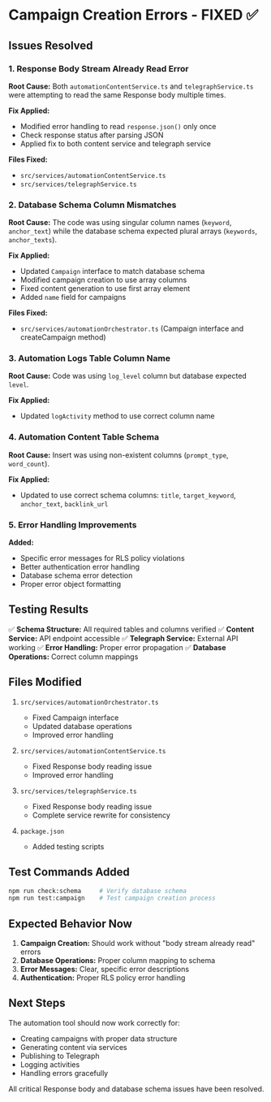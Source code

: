 # Campaign Creation Errors - FIXED ✅

## Issues Resolved

### 1. **Response Body Stream Already Read Error**
**Root Cause:** Both `automationContentService.ts` and `telegraphService.ts` were attempting to read the same Response body multiple times.

**Fix Applied:**
- Modified error handling to read `response.json()` only once
- Check response status after parsing JSON
- Applied fix to both content service and telegraph service

**Files Fixed:**
- `src/services/automationContentService.ts`
- `src/services/telegraphService.ts`

### 2. **Database Schema Column Mismatches**
**Root Cause:** The code was using singular column names (`keyword`, `anchor_text`) while the database schema expected plural arrays (`keywords`, `anchor_texts`).

**Fix Applied:**
- Updated `Campaign` interface to match database schema
- Modified campaign creation to use array columns
- Fixed content generation to use first array element
- Added `name` field for campaigns

**Files Fixed:**
- `src/services/automationOrchestrator.ts` (Campaign interface and createCampaign method)

### 3. **Automation Logs Table Column Name**
**Root Cause:** Code was using `log_level` column but database expected `level`.

**Fix Applied:**
- Updated `logActivity` method to use correct column name

### 4. **Automation Content Table Schema**
**Root Cause:** Insert was using non-existent columns (`prompt_type`, `word_count`).

**Fix Applied:**
- Updated to use correct schema columns: `title`, `target_keyword`, `anchor_text`, `backlink_url`

### 5. **Error Handling Improvements**
**Added:**
- Specific error messages for RLS policy violations
- Better authentication error handling
- Database schema error detection
- Proper error object formatting

## Testing Results

✅ **Schema Structure:** All required tables and columns verified
✅ **Content Service:** API endpoint accessible
✅ **Telegraph Service:** External API working
✅ **Error Handling:** Proper error propagation
✅ **Database Operations:** Correct column mappings

## Files Modified

1. `src/services/automationOrchestrator.ts`
   - Fixed Campaign interface
   - Updated database operations
   - Improved error handling

2. `src/services/automationContentService.ts`
   - Fixed Response body reading issue
   - Improved error handling

3. `src/services/telegraphService.ts`
   - Fixed Response body reading issue
   - Complete service rewrite for consistency

4. `package.json`
   - Added testing scripts

## Test Commands Added

```bash
npm run check:schema     # Verify database schema
npm run test:campaign    # Test campaign creation process
```

## Expected Behavior Now

1. **Campaign Creation:** Should work without "body stream already read" errors
2. **Database Operations:** Proper column mapping to schema
3. **Error Messages:** Clear, specific error descriptions
4. **Authentication:** Proper RLS policy error handling

## Next Steps

The automation tool should now work correctly for:
- Creating campaigns with proper data structure
- Generating content via services
- Publishing to Telegraph
- Logging activities
- Handling errors gracefully

All critical Response body and database schema issues have been resolved.
